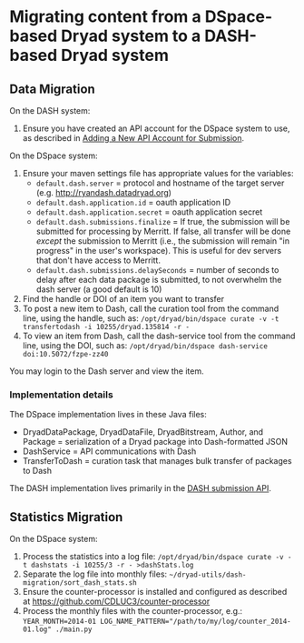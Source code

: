 
# Migrating content from a DSpace-based Dryad system to a DASH-based Dryad system

## Data Migration

On the DASH system:

1. Ensure you have created an API account for the DSpace system to use, as described in [Adding a New API Account for Submission](https://confluence.ucop.edu/pages/viewpage.action?spaceKey=Stash&title=Dryad+Operations#DryadOperations-AddingaNewAPIAccountforSubmission).

On the DSpace system:

1. Ensure your maven settings file has appropriate values for the variables:
    - `default.dash.server` = protocol and hostname of the target server (e.g. http://ryandash.datadryad.org)
    - `default.dash.application.id` = oauth application ID
    - `default.dash.application.secret` = oauth application secret
    - `default.dash.submissions.finalize` = If true, the submission
      will be submitted for processing by Merritt. If false, all
      transfer will be done *except* the submission to Merritt (i.e.,
      the submission will remain "in progress" in the user's
      workspace). This is useful for dev servers that don't have access
      to Merritt.  
    - `default.dash.submissions.delaySeconds` = number of seconds to
    delay after each data package is submitted, to not overwhelm the
    dash server (a good default is 10) 
2. Find the handle or DOI of an item you want to transfer
3. To post a new item to Dash, call the curation tool from the command
   line, using the handle, such as: `/opt/dryad/bin/dspace curate -v -t transfertodash -i 10255/dryad.135814 -r -`
4. To view an item from Dash, call the dash-service tool from the
   command line, using the DOI, such as: `/opt/dryad/bin/dspace dash-service doi:10.5072/fzpe-zz40`

You may login to the Dash server and view the item.

### Implementation details

The DSpace implementation lives in these Java files:

- DryadDataPackage, DryadDataFile, DryadBitstream, Author, and Package = serialization of a Dryad package into Dash-formatted JSON
- DashService = API communications with Dash
- TransferToDash = curation task that manages bulk transfer of packages to Dash

The DASH implementation lives primarily in the [DASH submission API](https://github.com/CDL-Dryad/dryad/blob/master/documentation/api_submission.md).

## Statistics Migration

On the DSpace system:

1. Process the statistics into a log file:
   `/opt/dryad/bin/dspace curate -v -t dashstats -i 10255/3 -r - >dashStats.log`
2. Separate the log file into monthly files:
   `~/dryad-utils/dash-migration/sort_dash_stats.sh`
3. Ensure the counter-processor is installed and configured as described at https://github.com/CDLUC3/counter-processor
4. Process the monthly files with the counter-processor, e.g.:
   `YEAR_MONTH=2014-01 LOG_NAME_PATTERN="/path/to/my/log/counter_2014-01.log" ./main.py`
   
   
